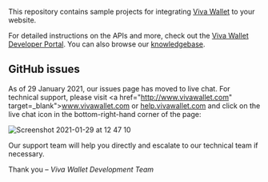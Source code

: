 This repository contains sample projects for integrating [Viva Wallet](https://www.vivawallet.com) to your website.

For detailed instructions on the APIs and more, check out the [Viva Wallet Developer Portal](https://developer.vivawallet.com). You can also browse our [knowledgebase](https://help.vivawallet.com/hc/en-us).

## GitHub issues

As of 29 January 2021, our issues page has moved to live chat. For technical support, please visit <a href="http://www.vivawallet.com" target=_blank">www.vivawallet.com</a> <i class='fa fa-external-link'></i></a> or [help.vivawallet.com](https://help.vivawallet.com/hc) and click on the live chat icon in the bottom-right-hand corner of the page:

![Screenshot 2021-01-29 at 12 47 10](https://user-images.githubusercontent.com/44943019/106276885-2134e900-6230-11eb-8c1a-ade0e95a3fc2.png)

Our support team will help you directly and escalate to our technical team if necessary. 

Thank you – _Viva Wallet Development Team_
